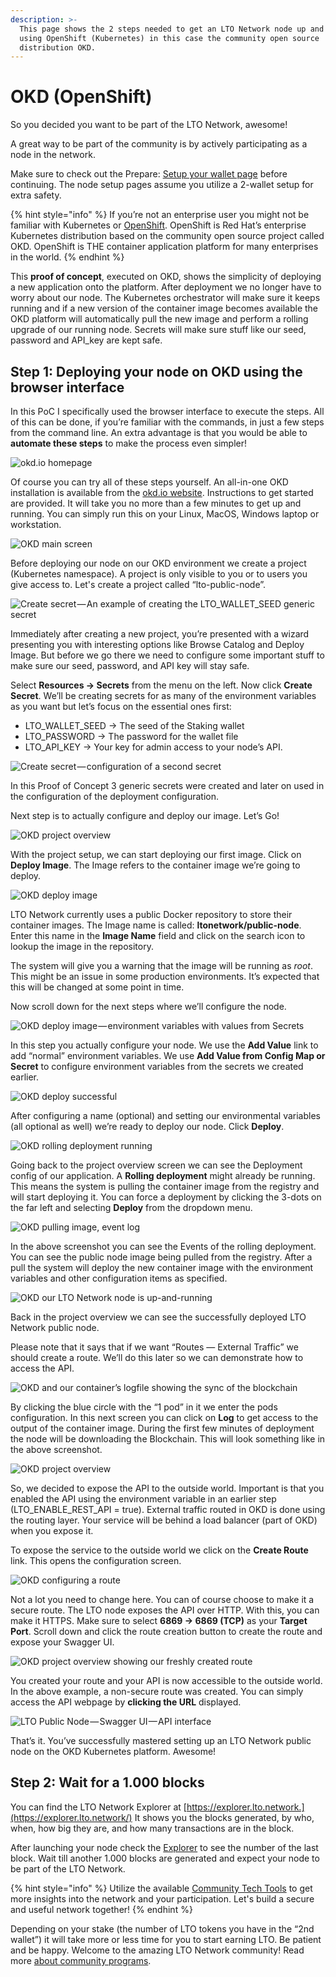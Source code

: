 ```yaml
---
description: >-
  This page shows the 2 steps needed to get an LTO Network node up and running
  using OpenShift (Kubernetes) in this case the community open source
  distribution OKD.
---
```


# OKD (OpenShift)

So you decided you want to be part of the LTO Network, awesome!

A great way to be part of the community is by actively participating as a node in the network.

Make sure to check out the Prepare: [Setup your wallet page](../../../tutorials/mining/prepare-setup-your-wallet.md) before continuing. The node setup pages assume you utilize a 2-wallet setup for extra safety.

{% hint style="info" %}
If you’re not an enterprise user you might not be familiar with Kubernetes or [OpenShift](https://www.openshift.com/). OpenShift is Red Hat’s enterprise Kubernetes distribution based on the community open source project called OKD. OpenShift is THE container application platform for many enterprises in the world.
{% endhint %}

This **proof of concept**, executed on OKD, shows the simplicity of deploying a new application onto the platform. After deployment we no longer have to worry about our node. The Kubernetes orchestrator will make sure it keeps running and if a new version of the container image becomes available the OKD platform will automatically pull the new image and perform a rolling upgrade of our running node. Secrets will make sure stuff like our seed, password and API\_key are kept safe.

## **Step 1: Deploying your node on OKD using the browser interface**

In this PoC I specifically used the browser interface to execute the steps. All of this can be done, if you’re familiar with the commands, in just a few steps from the command line. An extra advantage is that you would be able to **automate these steps** to make the process even simpler!

![okd.io homepage](https://cdn-images-1.medium.com/max/1600/1\*BgZgfqi4DJFQ8yVIiU5Y0w.png)

Of course you can try all of these steps yourself. An all-in-one OKD installation is available from the [okd.io website](https://www.okd.io/). Instructions to get started are provided. It will take you no more than a few minutes to get up and running. You can simply run this on your Linux, MacOS, Windows laptop or workstation.

![OKD main screen](https://cdn-images-1.medium.com/max/2400/1\*5S8F0sBmuinjt6eQSJSr8A.png)

Before deploying our node on our OKD environment we create a project (Kubernetes namespace). A project is only visible to you or to users you give access to. Let's create a project called “lto-public-node”.

![Create secret — An example of creating the LTO\_WALLET\_SEED generic secret](https://cdn-images-1.medium.com/max/2400/1\*iWY-l3RUB86KhzSOlsv90g.png)

Immediately after creating a new project, you’re presented with a wizard presenting you with interesting options like Browse Catalog and Deploy Image. But before we go there we need to configure some important stuff to make sure our seed, password, and API key will stay safe.

Select **Resources → Secrets** from the menu on the left. Now click **Create Secret**. We’ll be creating secrets for as many of the environment variables as you want but let’s focus on the essential ones first:

* LTO\_WALLET\_SEED → The seed of the Staking wallet
* LTO\_PASSWORD → The password for the wallet file
* LTO\_API\_KEY → Your key for admin access to your node’s API.

![Create secret — configuration of a second secret](https://cdn-images-1.medium.com/max/2400/1\*2O806UO70R7ZncMi6fG5lA.png)

In this Proof of Concept 3 generic secrets were created and later on used in the configuration of the deployment configuration.

Next step is to actually configure and deploy our image. Let’s Go!

![OKD project overview](https://cdn-images-1.medium.com/max/2400/1\*\_ccSBHLdWfSiVcsZ8DVB0Q.png)

With the project setup, we can start deploying our first image. Click on **Deploy Image**. The Image refers to the container image we’re going to deploy.

![OKD deploy image](../../../.gitbook/assets/okd1.jpg)

LTO Network currently uses a public Docker repository to store their container images. The Image name is called: **ltonetwork/public-node**. Enter this name in the **Image Name** field and click on the search icon to lookup the image in the repository.

The system will give you a warning that the image will be running as _root_. This might be an issue in some production environments. It’s expected that this will be changed at some point in time.

Now scroll down for the next steps where we’ll configure the node.

![OKD deploy image — environment variables with values from Secrets](https://cdn-images-1.medium.com/max/2400/1\*696-5\_TeVJv5Eiml8P4KPw.png)

In this step you actually configure your node. We use the **Add Value** link to add “normal” environment variables. We use **Add Value from Config Map or Secret** to configure environment variables from the secrets we created earlier.

![OKD deploy successful](https://cdn-images-1.medium.com/max/2400/1\*s2rZiU6hhSveC12H6\_h-BA.png)

After configuring a name (optional) and setting our environmental variables (all optional as well) we’re ready to deploy our node. Click **Deploy**.

![OKD rolling deployment running](../../../.gitbook/assets/okd2.jpg)

Going back to the project overview screen we can see the Deployment config of our application. A **Rolling deployment** might already be running. This means the system is pulling the container image from the registry and will start deploying it. You can force a deployment by clicking the 3-dots on the far left and selecting **Deploy** from the dropdown menu.

![OKD pulling image, event log](https://cdn-images-1.medium.com/max/2400/1\*SuAYIME8bvOqhzVZoobNAQ.png)

In the above screenshot you can see the Events of the rolling deployment. You can see the public node image being pulled from the registry. After a pull the system will deploy the new container image with the environment variables and other configuration items as specified.

![OKD our LTO Network node is up-and-running](../../../.gitbook/assets/okd3.jpg)

Back in the project overview we can see the successfully deployed LTO Network public node.

Please note that it says that if we want “Routes — External Traffic” we should create a route. We’ll do this later so we can demonstrate how to access the API.

![OKD and our container’s logfile showing the sync of the blockchain](https://cdn-images-1.medium.com/max/2400/1\*OpbkLkxVfzns32BIhghOVg.png)

By clicking the blue circle with the “1 pod” in it we enter the pods configuration. In this next screen you can click on **Log** to get access to the output of the container image. During the first few minutes of deployment the node will be downloading the Blockchain. This will look something like in the above screenshot.

![OKD project overview](../../../.gitbook/assets/okd4.jpg)

So, we decided to expose the API to the outside world. Important is that you enabled the API using the environment variable in an earlier step (LTO\_ENABLE\_REST\_API = true). External traffic routed in OKD is done using the routing layer. Your service will be behind a load balancer (part of OKD) when you expose it.

To expose the service to the outside world we click on the **Create Route** link. This opens the configuration screen.

![OKD configuring a route](https://cdn-images-1.medium.com/max/2400/1\*d5izklJKxyHxvgrYikM4wg.png)

Not a lot you need to change here. You can of course choose to make it a secure route. The LTO node exposes the API over HTTP. With this, you can make it HTTPS. Make sure to select **6869 → 6869 (TCP)** as your **Target Port**. Scroll down and click the route creation button to create the route and expose your Swagger UI.

![OKD project overview showing our freshly created route](../../../.gitbook/assets/okd5.jpg)

You created your route and your API is now accessible to the outside world. In the above example, a non-secure route was created. You can simply access the API webpage by **clicking the URL** displayed.

![LTO Public Node — Swagger UI — API interface](https://cdn-images-1.medium.com/max/2400/1\*b45meSXK79BvGybyWQhx1Q.png)

That’s it. You’ve successfully mastered setting up an LTO Network public node on the OKD Kubernetes platform. Awesome!

## **Step 2: Wait for a 1.000 blocks**

You can find the LTO Network Explorer at [https://explorer.lto.network.](https://explorer.lto.network/) It shows you the blocks generated, by who, when, how big they are, and how many transactions are in the block.

After launching your node check the [Explorer](https://explorer.lto.network) to see the number of the last block. Wait till another 1.000 blocks are generated and expect your node to be part of the LTO Network.

{% hint style="info" %}
Utilize the available [Community Tech Tools](https://blog.lto.network/distributed-workforce-community-dao-level-up/#tech-lab) to get more insights into the network and your participation. Let's build a secure and useful network together!
{% endhint %}

Depending on your stake (the number of LTO tokens you have in the “2nd wallet”) it will take more or less time for you to start earning LTO. Be patient and be happy. Welcome to the amazing LTO Network community! Read more [about community programs](https://blog.lto.network/distributed-workforce-community-dao-level-up/).
